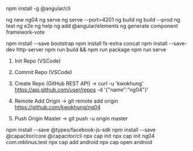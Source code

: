 npm install -g @angular/cli

ng new ng04
ng serve
ng serve --port=4201
ng build
ng build --prod
ng test
ng e2e
ng help
ng add @angular/elements
ng generate component framework-vote

npm install --save bootstrap
npm install fs-extra concat
npm install --save-dev http-server
npm run build && npm run package
npm run serve

1. Init Repo (VSCode)

2. Commit Repo (VSCode)

3. Create Repo (GitHub REST API)
-> curl -u 'kwokhung' https://api.github.com/user/repos -d '{"name":"ng04"}'

4. Remote Add Origin
-> git remote add origin https://github.com/kwokhung/ng04

5. Push Origin Master
-> git push -u origin master

npm install --save @types/facebook-js-sdk
npm install --save @capacitor/core @capacitor/cli
npx cap init
npx cap init ng04 com.mblinus.test
npx cap add android
npx cap open android
